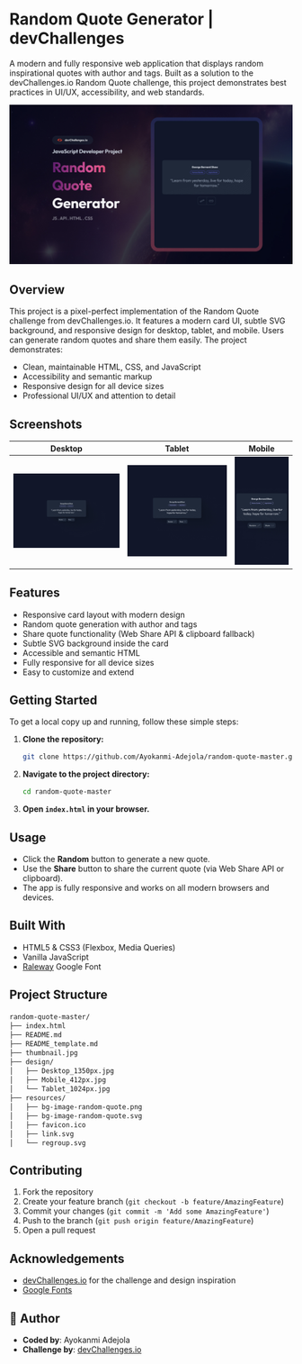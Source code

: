

# Random Quote Generator | devChallenges

A modern and fully responsive web application that displays random inspirational quotes with author and tags. Built as a solution to the devChallenges.io Random Quote challenge, this project demonstrates best practices in UI/UX, accessibility, and web standards.

![Project Screenshot](./thumbnail.jpg)




## Overview
This project is a pixel-perfect implementation of the Random Quote challenge from devChallenges.io. It features a modern card UI, subtle SVG background, and responsive design for desktop, tablet, and mobile. Users can generate random quotes and share them easily. The project demonstrates:

- Clean, maintainable HTML, CSS, and JavaScript
- Accessibility and semantic markup
- Responsive design for all device sizes
- Professional UI/UX and attention to detail

## Screenshots

| Desktop | Tablet | Mobile |
| ------- | ------ | ------ |
| ![Desktop](./design/Desktop_1350px.jpg) | ![Tablet](./design/Tablet_1024px.jpg) | ![Mobile](./design/Mobile_412px.jpg) |

## Features
- Responsive card layout with modern design
- Random quote generation with author and tags
- Share quote functionality (Web Share API & clipboard fallback)
- Subtle SVG background inside the card
- Accessible and semantic HTML
- Fully responsive for all device sizes
- Easy to customize and extend



## Getting Started

To get a local copy up and running, follow these simple steps:

1. **Clone the repository:**
   ```sh
   git clone https://github.com/Ayokanmi-Adejola/random-quote-master.git
   ```
2. **Navigate to the project directory:**
   ```sh
   cd random-quote-master
   ```
3. **Open `index.html` in your browser.**

## Usage

- Click the **Random** button to generate a new quote.
- Use the **Share** button to share the current quote (via Web Share API or clipboard).
- The app is fully responsive and works on all modern browsers and devices.

## Built With
- HTML5 & CSS3 (Flexbox, Media Queries)
- Vanilla JavaScript
- [Raleway](https://fonts.google.com/specimen/Raleway) Google Font

## Project Structure
```
random-quote-master/
├── index.html
├── README.md
├── README_template.md
├── thumbnail.jpg
├── design/
│   ├── Desktop_1350px.jpg
│   ├── Mobile_412px.jpg
│   └── Tablet_1024px.jpg
├── resources/
│   ├── bg-image-random-quote.png
│   ├── bg-image-random-quote.svg
│   ├── favicon.ico
│   ├── link.svg
│   └── regroup.svg
```

## Contributing


1. Fork the repository
2. Create your feature branch (`git checkout -b feature/AmazingFeature`)
3. Commit your changes (`git commit -m 'Add some AmazingFeature'`)
4. Push to the branch (`git push origin feature/AmazingFeature`)
5. Open a pull request



## Acknowledgements
- [devChallenges.io](https://devchallenges.io/) for the challenge and design inspiration
- [Google Fonts](https://fonts.google.com/)

## 👤 Author


- **Coded by**: Ayokanmi Adejola
- **Challenge by**: [devChallenges.io](https://devchallenges.io/)

